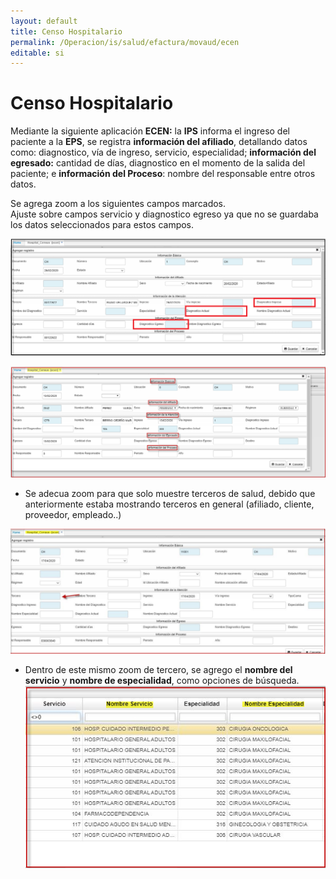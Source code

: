 ```yaml
---
layout: default
title: Censo Hospitalario  
permalink: /Operacion/is/salud/efactura/movaud/ecen  
editable: si
---
```


# Censo Hospitalario  

Mediante la siguiente aplicación **ECEN:** la **IPS** informa el ingreso del paciente a la **EPS**, se registra **información del afiliado**, detallando datos como: diagnostico, vía de ingreso, servicio, especialidad; **información del egresado:** cantidad de días, diagnostico en el momento de la salida del paciente; e **información del Proceso**: nombre del responsable entre otros datos.  

Se agrega zoom a los siguientes campos marcados.  
Ajuste sobre campos servicio y diagnostico egreso ya que no se guardaba los datos seleccionados para estos campos.  

![](ecen4.png)  

![](ecen3.png)  

* Se adecua zoom para que solo muestre terceros de salud, debido que anteriormente estaba mostrando terceros en general (afiliado, cliente, proveedor, empleado..)  

![](ecen5.png)  

* Dentro de este mismo zoom de tercero, se agrego el **nombre del servicio** y **nombre de especialidad**, como opciones de búsqueda.    
![](ecen6.png)  




